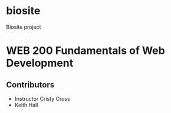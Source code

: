# biosite
Biosite project 
 <h1>WEB 200 Fundamentals of Web Development</h1>
<h2>Contributors</h2>
<ul>
  <li>Instructor Cristy Cross</li>
  <li>Keith Hall</li>
 </ul>
